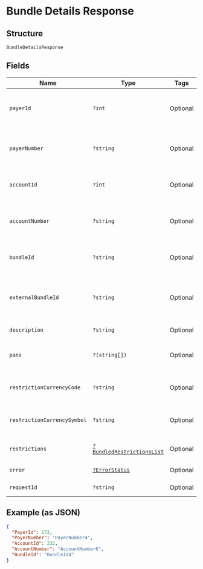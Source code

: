 
# Bundle Details Response

## Structure

`BundleDetailsResponse`

## Fields

| Name | Type | Tags | Description | Getter | Setter |
|  --- | --- | --- | --- | --- | --- |
| `payerId` | `?int` | Optional | Payer Id of the bundles and cards.<br>Example: 123456 | getPayerId(): ?int | setPayerId(?int payerId): void |
| `payerNumber` | `?string` | Optional | Payer Number of the bundles and cards.<br>Example: GB000000123 | getPayerNumber(): ?string | setPayerNumber(?string payerNumber): void |
| `accountId` | `?int` | Optional | Account ID of the bundle.<br>Example: 123456 | getAccountId(): ?int | setAccountId(?int accountId): void |
| `accountNumber` | `?string` | Optional | Account Number of the bundle.<br>Example: GB000000123 | getAccountNumber(): ?string | setAccountNumber(?string accountNumber): void |
| `bundleId` | `?string` | Optional | unique identifier for the Card Bundle | getBundleId(): ?string | setBundleId(?string bundleId): void |
| `externalBundleId` | `?string` | Optional | External system allocated Card Bundle identifier for Card Bundle. | getExternalBundleId(): ?string | setExternalBundleId(?string externalBundleId): void |
| `description` | `?string` | Optional | Card Bundle Description. | getDescription(): ?string | setDescription(?string description): void |
| `pans` | `?(string[])` | Optional | List of Card Pans added to the card bundle. | getPans(): ?array | setPans(?array pans): void |
| `restrictionCurrencyCode` | `?string` | Optional | ISO currency code of the country.<br>Example: GBP | getRestrictionCurrencyCode(): ?string | setRestrictionCurrencyCode(?string restrictionCurrencyCode): void |
| `restrictionCurrencySymbol` | `?string` | Optional | Currency symbol of the country.<br>Example: £, $ | getRestrictionCurrencySymbol(): ?string | setRestrictionCurrencySymbol(?string restrictionCurrencySymbol): void |
| `restrictions` | [`?BundledRestrictionsList`](../../doc/models/bundled-restrictions-list.md) | Optional | - | getRestrictions(): ?BundledRestrictionsList | setRestrictions(?BundledRestrictionsList restrictions): void |
| `error` | [`?ErrorStatus`](../../doc/models/error-status.md) | Optional | - | getError(): ?ErrorStatus | setError(?ErrorStatus error): void |
| `requestId` | `?string` | Optional | API Request Id | getRequestId(): ?string | setRequestId(?string requestId): void |

## Example (as JSON)

```json
{
  "PayerId": 172,
  "PayerNumber": "PayerNumber4",
  "AccountId": 232,
  "AccountNumber": "AccountNumber6",
  "BundleId": "BundleId4"
}
```

